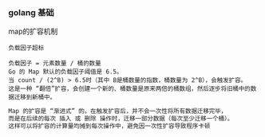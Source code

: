 

### golang 基础

map的扩容机制

```text
负载因子超标

负载因子 = 元素数量 / 桶的数量
Go 的 Map 默认的负载因子阈值是 6.5。
当 count / (2^B) > 6.5时（其中 B是桶数量的指数，桶数量为 2^B），会触发扩容。
这是一种 “翻倍”扩容，会创建一个新的、桶数量是原来两倍的桶数组，然后逐步将旧桶中的数据迁移到新桶中。
```


```markdown
Map 的扩容是 “渐进式” 的。在触发扩容后，并不会一次性将所有数据迁移完毕，
而是在后续的每次 插入 或 删除 操作时，迁移一部分数据（每次至少迁移一个桶）。
这样可以将扩容的计算量均摊到每次操作中，避免因一次性扩容导致程序卡顿
```